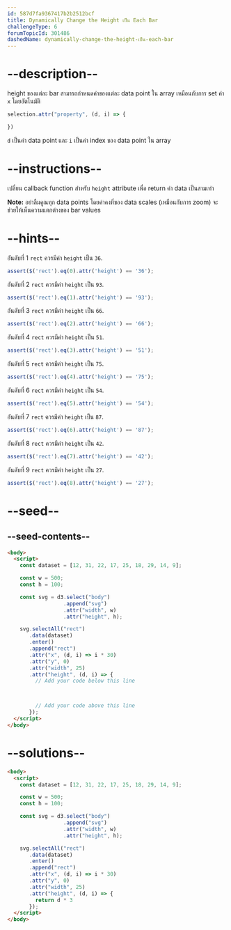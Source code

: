 ```yaml
---
id: 587d7fa9367417b2b2512bcf
title: Dynamically Change the Height เป็น Each Bar
challengeType: 6
forumTopicId: 301486
dashedName: dynamically-change-the-height-เป็น-each-bar
---
```


# --description--

height ของแต่ละ bar สามารถกำหนดค่าของแต่ละ data point ใน array เหมือนกับการ set ค่า `x` โดยอัตโนมัติ

```js
selection.attr("property", (d, i) => {

})
```

`d` เป็นค่า data point และ `i` เป็นค่า index ของ data point ใน array

# --instructions--

เปลี่ยน callback function สำหรับ `height` attribute เพื่อ return ค่า data เป็นสามเท่า

**Note:** อย่าลืมคูณทุก data points โดยค่าคงที่ของ data scales (เหมือนกับการ zoom) จะช่วยให้เห็นความแตกต่างของ bar values

# --hints--

อันดับที่ 1 `rect` ควรมีค่า `height` เป็น `36`.

```js
assert($('rect').eq(0).attr('height') == '36');
```

อันดับที่ 2 `rect` ควรมีค่า `height` เป็น `93`.

```js
assert($('rect').eq(1).attr('height') == '93');
```

อันดับที่ 3 `rect` ควรมีค่า `height` เป็น `66`.

```js
assert($('rect').eq(2).attr('height') == '66');
```

อันดับที่ 4 `rect` ควรมีค่า `height` เป็น `51`.

```js
assert($('rect').eq(3).attr('height') == '51');
```

อันดับที่ 5 `rect` ควรมีค่า `height` เป็น `75`.

```js
assert($('rect').eq(4).attr('height') == '75');
```

อันดับที่ 6 `rect` ควรมีค่า `height` เป็น `54`.

```js
assert($('rect').eq(5).attr('height') == '54');
```

อันดับที่ 7 `rect` ควรมีค่า `height` เป็น `87`.

```js
assert($('rect').eq(6).attr('height') == '87');
```

อันดับที่ 8 `rect` ควรมีค่า `height` เป็น `42`.

```js
assert($('rect').eq(7).attr('height') == '42');
```

อันดับที่ 9 `rect` ควรมีค่า `height` เป็น `27`.

```js
assert($('rect').eq(8).attr('height') == '27');
```

# --seed--

## --seed-contents--

```html
<body>
  <script>
    const dataset = [12, 31, 22, 17, 25, 18, 29, 14, 9];

    const w = 500;
    const h = 100;

    const svg = d3.select("body")
                  .append("svg")
                  .attr("width", w)
                  .attr("height", h);

    svg.selectAll("rect")
       .data(dataset)
       .enter()
       .append("rect")
       .attr("x", (d, i) => i * 30)
       .attr("y", 0)
       .attr("width", 25)
       .attr("height", (d, i) => {
         // Add your code below this line



         // Add your code above this line
       });
  </script>
</body>
```

# --solutions--

```html
<body>
  <script>
    const dataset = [12, 31, 22, 17, 25, 18, 29, 14, 9];

    const w = 500;
    const h = 100;

    const svg = d3.select("body")
                  .append("svg")
                  .attr("width", w)
                  .attr("height", h);

    svg.selectAll("rect")
       .data(dataset)
       .enter()
       .append("rect")
       .attr("x", (d, i) => i * 30)
       .attr("y", 0)
       .attr("width", 25)
       .attr("height", (d, i) => {
         return d * 3
       });
  </script>
</body>
```
